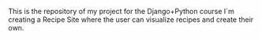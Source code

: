 This is the repository of my project for the Django+Python course
I´m creating a Recipe Site where the user can visualize recipes and create their own.